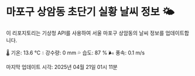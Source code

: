 
# 마포구 상암동 초단기 실황 날씨 정보 🌤️

이 리포지토리는 기상청 API를 사용하여 서울 마포구 상암동의 날씨 정보를 업데이트합니다. 

🌡️ 기온: 13.6 ℃
💧 강수량: 0 mm
💦 습도: 87 %
🌬️ 풍속: 0.1 m/s

마지막 업데이트 시각: 2025년 04월 21일 01시 11분    
